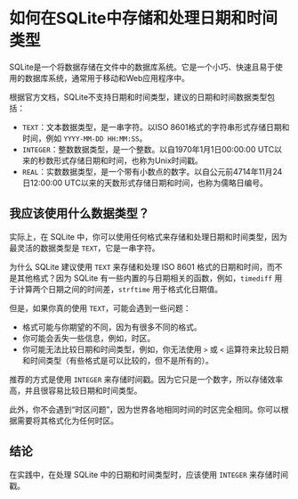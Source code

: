 # 如何在SQLite中存储和处理日期和时间类型

SQLite是一个将数据存储在文件中的数据库系统。它是一个小巧、快速且易于使用的数据库系统，通常用于移动和Web应用程序中。

根据官方文档，SQLite不支持日期和时间类型，建议的日期和时间数据类型包括：

- `TEXT`：文本数据类型，是一串字符。以ISO 8601格式的字符串形式存储日期和时间，例如 `YYYY-MM-DD HH:MM:SS`。
- `INTEGER`：整数数据类型，是一个整数。以自1970年1月1日00:00:00 UTC以来的秒数形式存储日期和时间，也称为Unix时间戳。
- `REAL`：实数数据类型，是一个带有小数点的数字。以自公元前4714年11月24日12:00:00 UTC以来的天数形式存储日期和时间，也称为儒略日编号。

## 我应该使用什么数据类型？

实际上，在 SQLite 中，你可以使用任何格式来存储和处理日期和时间类型，因为最灵活的数据类型是 `TEXT`，它是一串字符。

为什么 SQLite 建议使用 `TEXT` 来存储和处理 ISO 8601 格式的日期和时间，而不是其他格式？因为 SQLite 有一些内置的与日期相关的函数，例如，`timediff` 用于计算两个日期之间的时间差，`strftime` 用于格式化日期值。

但是，如果你真的使用 `TEXT`，可能会遇到一些问题：

- 格式可能与你期望的不同，因为有很多不同的格式。
- 你可能会丢失一些信息，例如，时区。
- 你可能无法比较日期和时间类型，例如，你无法使用 `>` 或 `<` 运算符来比较日期和时间类型（有些格式是可以比较的，但不是所有的）。

推荐的方式是使用 `INTEGER` 来存储时间戳。因为它只是一个数字，所以存储效率高，并且很容易比较日期和时间类型。

此外，你不会遇到“时区问题”，因为世界各地相同时间的时区完全相同。你可以根据需要将其格式化为任何时区。

## 结论

在实践中，在处理 SQLite 中的日期和时间类型时，应该使用 `INTEGER` 来存储时间戳。